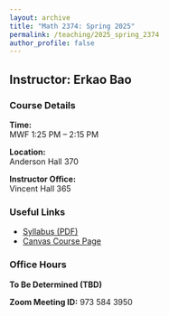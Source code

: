 ```yaml
---
layout: archive
title: "Math 2374: Spring 2025"
permalink: /teaching/2025_spring_2374
author_profile: false
---
```


## Instructor: Erkao Bao  


### Course Details

**Time:**  
MWF 1:25 PM – 2:15 PM  

**Location:**  
Anderson Hall 370  

**Instructor Office:**  
Vincent Hall 365  


### Useful Links
- [Syllabus (PDF)](http://erkaobao.github.io/math/files/2025spring2374.pdf)  
- [Canvas Course Page](https://canvas.umn.edu/courses/483752)  


### Office Hours
**To Be Determined (TBD)**  

**Zoom Meeting ID:** 973 584 3950  


